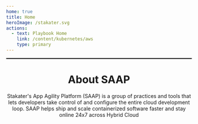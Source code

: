```yaml
---
home: true
title: Home
heroImage: /stakater.svg
actions:
  - text: Playbook Home
    link: /content/kubernetes/aws
    type: primary
---
```


<p style="border:1px; border-style:ridge; border-color:#000000; padding: 0em;"></p>

<h1 style="text-align: center;">
  About SAAP
</h1>

<p style="text-align: center;">
  Stakater's App Agility Platform (SAAP) is a group of practices and tools that lets developers take control of and configure the entire cloud development loop. SAAP helps ship and scale containerized software faster and stay online 24x7  across Hybrid Cloud
</p>